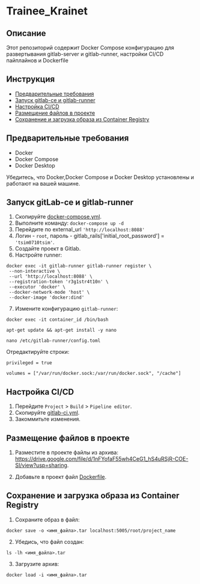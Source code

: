 # Trainee_Krainet


## Описание

Этот репозиторий содержит Docker Compose конфигурацию для развертывания gitlab-server и gitlab-runner, настройки CI/CD пайплайнов и Dockerfile 

## Инструкция

- [Предварительные требования](#предварительные-требования)
- [Запуск gitlab-ce и gitlab-runner](#запуск-gitlab-ce-и-Gitlab-runner)
- [Настройка CI/CD](#настройка-cicd)
- [Размещение файлов в проекте](#Размещение-файлов-в-проекте)
- [Сохранение и загрузка образа из Container Registry](#Сохранение-и-загрузка-образа-из-Container-Registry)

## Предварительные требования

- Docker
- Docker Compose
- Docker Desktop

Убедитесь, что Docker,Docker Compose и Docker Desktop установлены и работают на вашей машине.

## Запуск gitLab-ce и gitlab-runner

1. Скопируйте [docker-compose.yml](https://github.com/Tsim0710/Trainee_Krainet/blob/f29dd0f694e70654f0411eeb94a67ecca758fc7f/docker-compose.yml).
2. Выполните команду: `docker-compose up -d`
3. Перейдите по external_url `'http://localhost:8088'`
4. Логин - `root`, пароль - gitlab_rails['initial_root_password'] = `'tsim0710tsim'`.
5. Создайте проект в Gitlab.
6. Настройте runner:

```
docker exec -it gitlab-runner gitlab-runner register \
 --non-interactive \
 --url 'http://localhost:8088' \
 --registration-token 'r3g1str4t10n' \
 --executor 'docker' \
 --docker-network-mode 'host' \
 --docker-image 'docker:dind'
```
    
7. Измените конфигурацию `gitlab-runner`:

  `docker exec -it container_id /bin/bash` 

  `apt-get update && apt-get install -y nano`

  `nano /etc/gitlab-runner/config.toml`

  Отредактируйте строки:

  `privileged = true`

  `volumes = ["/var/run/docker.sock:/var/run/docker.sock", "/cache"]`


## Настройка CI/CD

1. Перейдите `Project` > `Build` > `Pipeline editor`.
2. Скопируйте [gitlab-ci.yml](https://github.com/Tsim0710/Trainee_Krainet/blob/92b003894d17f71001e367c757c187abe8cacc73/.gitlab-ci.yml).
3. Закоммитьте изменения.

## Размещение файлов в проекте
1. Разместите в проекте файлы из архива: https://drive.google.com/file/d/1nFYofaF55wh4CeG1_hS4uRSjR-COE-SI/view?usp=sharing.

2. Добавьте в проект файл [Dockerfile](https://github.com/Tsim0710/Trainee_Krainet/blob/6b36acbf81c90521969f41782d7f45879778aae2/Dockerfile).



## Сохранение и загрузка образа из Container Registry

1. Сохраните образ в файл:
   
  `docker save -o <имя_файла>.tar localhost:5005/root/project_name`

2. Убедись, что файл создан:

  `ls -lh <имя_файла>.tar`

3. Загрузите архив:

 `docker load -i <имя_файла>.tar`
